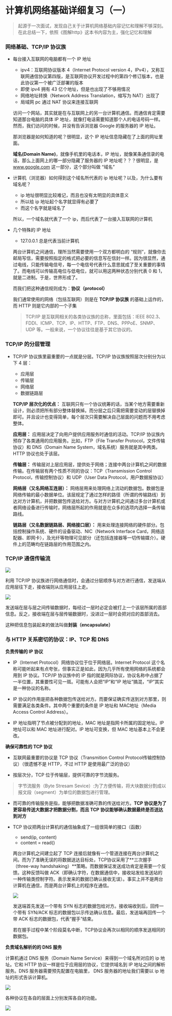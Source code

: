 # 计算机网络基础详细复习（一）


> 起源于一次面试，发现自己关于计算机网络基础内容记忆和理解不够深刻。在此总结一下，依照《图解http》这本书内容为主，强化记忆和理解

### 网络基础、TCP/IP 协议族

* 每台接入互联网的电脑都有一个 IP 地址
  - ipv4：互联网协议版本 4（Internet Protocol version 4，IPv4），又称互联网通信协议第四版，是互联网协议开发过程中的第四个修订版本，也是此协议第一个被广泛部署的版本
  - 即使 ipv4 拥有 43 亿个地址，但是也出现了不够用情况
  - 网络地址转换（Network Address Translation，缩写为 NAT）出现了
  - 局域网 pc 通过 NAT 协议来连接互联网

  访问一个网站，其实就是在与互联网上的另一台计算机通信。而通信肯定需要知道那台电脑的具体 IP 地址，就像打电话需要知道那个人的电话号码一样。然而，我们访问的时候，并没有告诉浏览器 Google 的服务器的 IP 地址。

  那浏览器是如何知道的呢？很明显，这个 IP 地址信息隐藏在了上面的网址里面。

  **域名(Domain Name)**，就像手机里的电话本，IP 地址，就像某条通信录的电话，那么上面网上的哪一部分隐藏了服务器的 IP 地址呢？？？很明显，是 www.google.com 这一部分，这个部分叫做 “域名”


* 计算机（浏览器）如何得到这个域名所代表的 ip 地址呢？以及，为什么要有域名呢？
  - ip 地址很明显比较难记，而且也没有太明显的具体意义
  - 所以给 ip 地址起个名字就显得有必要了
  - 而这个名字就是域名了

  所以，一个域名就代表了一个 ip，而后代表了一台接入互联网的计算机

* 几个特殊的 IP 地址
  - 127.0.0.1 总是代表当前计算机

  两台计算机之间通信，理所当然需要使用一个双方都明白的 “规则”，就像你去邮局写信，需要按照指定的格式把必要的信息写在信封一样。因为很显然，通过电线，只能传输电信号，每一个电信号代表什么意思就成了至关重要的事情了。而电线可以传输高电位与低电位，就可以用这两种状态分别代表 0 和 1，就是二进制。于是，世界形成了。

  而我们把这种通信规则成为：**协议（protocol）**

  我们通常使用的网络（包括互联网）则是在 **TCP/IP 协议族** 的基础上运作的，而 HTTP 则是它内部的一个子集

  > TCP/IP 是互联网相关的各类协议族的总称，里面包括：IEEE 802.3、FDDI、ICMP、TCP、IP、HTTP、FTP、DNS、PPPoE、SNMP、UDP 等。一般来说，一个协议往往是基于其它协议的。

### TCP/IP 的分层管理

* TCP/IP 协议族里最重要的一点就是分层。TCP/IP 协议族按照层次分别分为以下 4 层：
  - 应用层
  - 传输层
  - 网络层
  - 数据链路层

  **TCP/IP 层次化的优点：**
  互联网只有一个协议统筹的话，当某个地方需要重新设计，则必须把所有部分整体替换掉。而分层之后只需把需要变动的层替换掉即可。并且设计也变得简单，每个层次只需要解决自己层面的问题而不用考虑整体。

  **应用层：**
  应用层决定了向用户提供应用服务时通信的活动。TCP/IP 协议族内预存了各类通用的应用服务。比如，FTP（File Transfer Protocol，文件传输协议）和 DNS（Domain Name System，域名系统）服务就是其中两类。HTTP 协议也处于该层。

  **传输层：**
  传输层对上层应用层，提供处于网络；连接中两台计算机之间的数据传输。在传输层有两个性质不同的协议：TCP（Transmission Control Protocol，传输控制协议）和 UDP（User Data Protocol，用户数据报协议）

  **网络层（又名网络互连层）：**
  网络层用来处理网络上流动的数据包。数据包是网络传输的最小数据单位。该层规定了通过怎样的路径（所谓的传输路线）到达对方计算机，并把数据包传送给对方。与对方计算机之间通过多台计算机或者网络设备进行传输时，网络层所起的作用就是在众多的选项内选择一条传输路线。

  **链路层（又名数据链路层、网络接口层）：**
  用来处理连接网络的硬件部分。包括控制操作系统、硬件的设备驱动、NIC（Network Interface Card，网络适配器、即网卡），及光纤等物理可见部分（还包括连接器等一切传输媒介）。硬件上的范畴均在链路层的作用范围之内。

### TCP/IP 通信传输流
 
![](https://github.com/Incisa/notepad/blob/master/%E8%AE%A1%E7%AE%97%E6%9C%BA%E7%BD%91%E7%BB%9C%E5%9F%BA%E7%A1%80/tcpip01.jpg?raw=true)

利用 TCP/IP 协议族进行网络通信时，会通过分层顺序与对方进行通信，发送端从应用层往下走，接收端则从应用层往上走。

![](https://github.com/Incisa/notepad/blob/master/%E8%AE%A1%E7%AE%97%E6%9C%BA%E7%BD%91%E7%BB%9C%E5%9F%BA%E7%A1%80/tcpip02.jpg?raw=true)

发送端在层与层之间传输数据时，每经过一层时必定会被打上一个该层所属的首部信息。反之，接收端在层与层传输数据时，没进过一层时会把对应的首部消去。

这种把信息包装起来的做法叫做**封装（encapsulate）**


### 与 HTTP 关系密切的协议：IP、TCP 和 DNS

**负责传输的 IP 协议**

* IP（Internet Protocol）网络协议位于位于网络层。Internet Protocol 这个名称可能听起来有点夸张，但事实正是如此，因为几乎所有使用网络的系统都会用到 IP 协议。TCP/IP 协议族中的 IP 指的就是网际协议，协议名称中占据了一半位置，其重要性可见一斑。可能有人会把“IP”和“IP 地址”搞混，“IP”其实是一种协议的名称。

* IP 协议的作用是把各种数据包传送给对方。而要保证确实传送到对方那里，则需要满足各类条件。其中两个重要的条件是 IP 地址和 MAC地址（Media Access Control Address）。

* IP 地址指明了节点被分配到的地址，MAC 地址是指网卡所属的固定地址。IP 地址可以和 MAC 地址进行配对。IP 地址可变换，但 MAC 地址基本上不会更改。

**确保可靠性的 TCP 协议**

* 互联网最重要的协议是 TCP 协议（Transmition Control Protocol传输控制协议）（很遗憾不是 HTTP，不过 HTTP 是使用最广泛的协议）

* 按层次分，TCP 位于传输层，提供可靠的字节流服务。

> 字节流服务（Byte Stresam Sevice）:为了方便传输，将大块数据分割成以报文段（segment）为单位的数据包进行管理。

* 而可靠的传输服务是指，能够把数据准确可靠的传送给对方。**TCP 协议是为了更容易传送大数据才把数据分割，而且 TCP 协议能够确认数据最终是否送达到对方**

* TCP 协议把两台计算机的通信抽象成了一组很简单的接口（函数）
  * send(ip, content)
  * content = read()

  两台计算机之间建立起了 TCP 连接后就像有一个管道连接在两台计算机之间。而为了准确无误的将数据送达目标处，TCP协议采用了**三次握手（three-way handshaking）**策略。而数据保证发送成功肯定是需要一个反馈。这种反馈叫做 ACK（即确认字符，在数据通信中，接收站发给发送站的一种传输类控制字符。表示发来的数据已确认接收无误）。事实上并不是两台计算机在通信，而是两台计算机上的程序在通信。

  ![](https://github.com/Incisa/notepad/blob/master/%E8%AE%A1%E7%AE%97%E6%9C%BA%E7%BD%91%E7%BB%9C%E5%9F%BA%E7%A1%80/three-way-handshaking.jpg?raw=true)

  发送端首先发送一个带有 SYN 标志的数据包给对方。接收端收到后，回传一个带有 SYN/ACK 标志的数据包以示传达确认信息。最后，发送端再回传一个带 ACK 标志的数据包，代表“握手”结束。

  若在握手过程中某个阶段莫名中断，TCP协议会再次以相同的顺序发送相同的数据包。 

**负责域名解析的的 DNS 服务**

  计算机通过 DNS 服务（Domain Name Service）来得到一个域名所对应的 ip 地址。它和 HTTP 协议一样是位于应用层的协议，它提供域名到 IP 地址之间的解析服务。DNS 服务器需要预先配置在电脑里， DNS 服务器的地址我们需要以 ip 地址的形式告诉计算机。

  ![](https://github.com/Incisa/notepad/blob/master/%E8%AE%A1%E7%AE%97%E6%9C%BA%E7%BD%91%E7%BB%9C%E5%9F%BA%E7%A1%80/dns01.jpg?raw=true)

各种协议在各自的层面上分别发挥各自的功能。

![](https://github.com/Incisa/notepad/blob/master/%E8%AE%A1%E7%AE%97%E6%9C%BA%E7%BD%91%E7%BB%9C%E5%9F%BA%E7%A1%80/tcpip03.jpg?raw=true)